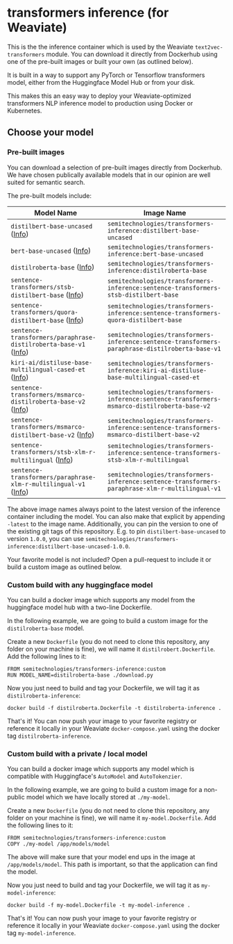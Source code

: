 # transformers inference (for Weaviate)

This is the the inference container which is used by the Weaviate
`text2vec-transformers` module. You can download it directly from Dockerhub
using one of the pre-built images or built your own (as outlined below).

It is built in a way to support any PyTorch or Tensorflow transformers model,
either from the Huggingface Model Hub or from your disk.

This makes this an easy way to deploy your Weaviate-optimized transformers
NLP inference model to production using Docker or Kubernetes.

## Choose your model

### Pre-built images

You can download a selection of pre-built images directly from Dockerhub. We
have chosen publically available models that in our opinion are well suited for
semantic search. 

The pre-built models include:

|Model Name|Image Name|
|---|---|
|`distilbert-base-uncased` ([Info](https://huggingface.co/distilbert-base-uncased))|`semitechnologies/transformers-inference:distilbert-base-uncased`|
|`bert-base-uncased` ([Info](https://huggingface.co/bert-base-uncased))|`semitechnologies/transformers-inference:bert-base-uncased`|
|`distilroberta-base` ([Info](https://huggingface.co/distilroberta-base))|`semitechnologies/transformers-inference:distilroberta-base`|
|`sentence-transformers/stsb-distilbert-base` ([Info](https://huggingface.co/sentence-transformers/stsb-distilbert-base))|`semitechnologies/transformers-inference:sentence-transformers-stsb-distilbert-base`|
|`sentence-transformers/quora-distilbert-base` ([Info](https://huggingface.co/sentence-transformers/quora-distilbert-base))|`semitechnologies/transformers-inference:sentence-transformers-quora-distilbert-base`|
|`sentence-transformers/paraphrase-distilroberta-base-v1` ([Info](https://huggingface.co/sentence-transformers/paraphrase-distilroberta-base-v1))|`semitechnologies/transformers-inference:sentence-transformers-paraphrase-distilroberta-base-v1`|
|`kiri-ai/distiluse-base-multilingual-cased-et` ([Info](https://huggingface.co/kiri-ai/distiluse-base-multilingual-cased-et))|`semitechnologies/transformers-inference:kiri-ai-distiluse-base-multilingual-cased-et`|
|`sentence-transformers/msmarco-distilroberta-base-v2` ([Info](https://huggingface.co/sentence-transformers/msmarco-distilroberta-base-v2))|`semitechnologies/transformers-inference:sentence-transformers-msmarco-distilroberta-base-v2`|
|`sentence-transformers/msmarco-distilbert-base-v2` ([Info](https://huggingface.co/sentence-transformers/msmarco-distilbert-base-v2))|`semitechnologies/transformers-inference:sentence-transformers-msmarco-distilbert-base-v2`|
|`sentence-transformers/stsb-xlm-r-multilingual` ([Info](https://huggingface.co/sentence-transformers/stsb-xlm-r-multilingual))|`semitechnologies/transformers-inference:sentence-transformers-stsb-xlm-r-multilingual`|
|`sentence-transformers/paraphrase-xlm-r-multilingual-v1` ([Info](https://huggingface.co/sentence-transformers/paraphrase-xlm-r-multilingual-v1))|`semitechnologies/transformers-inference:sentence-transformers-paraphrase-xlm-r-multilingual-v1`|

The above image names always point to the latest version of the inference
container including the model. You can also make that explicit by appending
`-latest` to the image name. Additionally, you can pin the version to one of
the existing git tags of this repository. E.g. to pin `distilbert-base-uncased`
to version `1.0.0`, you can use
`semitechnologies/transformers-inference:distilbert-base-uncased-1.0.0`.

Your favorite model is not included? Open a pull-request to include it or build
a custom image as outlined below.

### Custom build with any huggingface model

You can build a docker image which supports any model from the huggingface
model hub with a two-line Dockerfile.

In the following example, we are going to build a custom image for the
`distilroberta-base` model.

Create a new `Dockerfile` (you do not need to clone this repository, any folder
on your machine is fine), we will name it `distilrobert.Dockerfile`. Add the
following lines to it:

```
FROM semitechnologies/transformers-inference:custom
RUN MODEL_NAME=distilroberta-base ./download.py
```

Now you just need to build and tag your Dockerfile, we will tag it as
`distilroberta-inference`:

```
docker build -f distilroberta.Dockerfile -t distilroberta-inference .
```

That's it! You can now push your image to your favorite registry or reference
it locally in your Weaviate `docker-compose.yaml` using the docker tag
`distilroberta-inference`.

### Custom build with a private / local model

You can build a docker image which supports any model which is compatible with
Huggingface's `AutoModel` and `AutoTokenzier`.

In the following example, we are going to build a custom image for a non-public
model which we have locally stored at `./my-model`.

Create a new `Dockerfile` (you do not need to clone this repository, any folder
on your machine is fine), we will name it `my-model.Dockerfile`. Add the
following lines to it:

```
FROM semitechnologies/transformers-inference:custom
COPY ./my-model /app/models/model
```

The above will make sure that your model end ups in the image at
`/app/models/model`. This path is important, so that the application can find the
model.

Now you just need to build and tag your Dockerfile, we will tag it as
`my-model-inference`:

```
docker build -f my-model.Dockerfile -t my-model-inference .
```

That's it! You can now push your image to your favorite registry or reference
it locally in your Weaviate `docker-compose.yaml` using the docker tag
`my-model-inference`.
